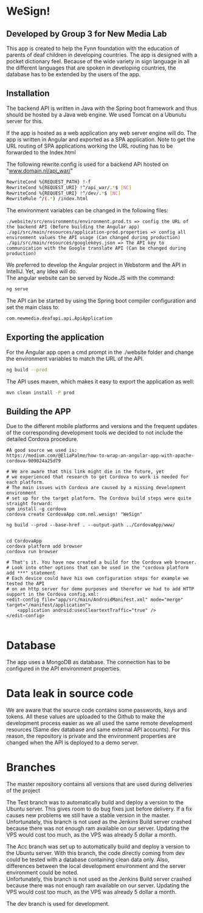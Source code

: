 # WeSign! 
## Developed by Group 3 for New Media Lab

This app is created to help the Fynn foundation with the education of parents of deaf children in developing countries. The app is designed with a pocket dictionary feel. Because of the wide variety in sign language in all the different languages that are spoken in developing countries, the database has to be extended by the users of the app. 

## Installation
The backend API is written in Java with the Spring boot framework and thus should be hosted by a Java web engine. We used Tomcat on a Ubunutu server for this. 

If the app is hosted as a web application any web server engine will do. The app is written in Angular and exported as a SPA application. Note to get the URL routing of SPA applications working the URL routing has to be forwarded to the Index.html

The following rewrite.config is used for a backend APi hosted on "www.domain.nl/api_war/"
```bash
RewriteCond %{REQUEST_PATH} !-f
RewriteCond %{REQUEST_URI} !^/api_war/.*$ [NC]
RewriteCond %{REQUEST_URI} !^/dev/.*$ [NC]
RewriteRule ^/(.*) /index.html 
```

The environment variables can be changed in the following files:
``` Config
./website/src/environments/environment.prod.ts => config the URL of the backend API (Before building the Angular app)
./api/src/main/resources/application-prod.properties => config all environment values the API usage (Can changed during production)
./api/src/main/resources/googlekeys.json => The API key to communication with the Google translate API (Can be changed during production)
```

We preferred to develop the Angular project in Webstorm and the API in IntelliJ. Yet, any Idea will do.  
The angular website can be served by Node.JS with the command: 
```bash
ng serve
```
The API can be started by using the Spring boot compiler configuration and set the main class to: 
``` bash
com.newmedia.deafapi.api.ApiApplication
```

## Exporting the application

For the Angular app open a cmd prompt in the ./website folder and change the environment variables to match the URL of the API.
```Bash
ng build --prod 
```

The API uses maven, which makes it easy to export the application as well:
```Bash
mvn clean install -P prod
``` 

## Building the APP
Due to the different mobile platforms and versions and the frequent updates of the corresponding development tools we decided to not include the detailed Cordova procedure. 
``` 
#A good source we used is:
https://medium.com/@EliaPalme/how-to-wrap-an-angular-app-with-apache-cordova-909024a25d79

# We are aware that this link might die in the future, yet 
# we experienced that research to get Cordova to work is needed for each platform.
# The main issues with Cordova are caused by a missing development environment
# set up for the target platform. The Cordova build steps were quite straight forward:
npm install -g cordova
cordova create CordovaApp com.nml.wesign! "WeSign"

ng build --prod --base-href . --output-path ../CordovaApp/www/


cd CordovaApp
cordova platform add browser
cordova run browser

# That's it. You have now created a build for the Cordova web browser.
# Look into other options that can be used in the "cordova platform add ***" statement
# Each device could have his own configuration steps for example we tested the API 
# on an http server for demo purposes and therefor we had to add HTTP support in the Cordova config.xml:
<edit-config file="app/src/main/AndroidManifest.xml" mode="merge" target="/manifest/application">
    <application android:usesCleartextTraffic="true" />
</edit-config>
    

```

# Database
The app uses a MongoDB as database. The connection has to be configured in the API environment properties. 

# Data leak in source code
We are aware that the source code contains some passwords, keys and tokens. All these values are uploaded to the Github to make the development process easier as we all used the same remote development resources (Same dev database and same external API accounts). For this reason, the repository is private and the environment properties are changed when the API is deployed to a demo server.

# Branches

The master repository contains all versions that are used during deliveries of the project 

The Test branch was to automatically build and deploy a version to the Ubuntu server. This gives room to do bug fixes just before delivery. If a fix causes new problems we still have a stable version in the master.
Unfortunately, this branch is not used as the Jenkins Build server crashed because there was not enough ram available on our server. Updating the VPS would cost too much, as the VPS was already 5 dollar a month.

The Acc branch was set up to automatically build and deploy a version to the Ubuntu server. With this branch, the code directly coming from dev could be tested with a database containing clean data only. Also, differences between the local development environment and the server environment could be noted.  
Unfortunately, this branch is not used as the Jenkins Build server crashed because there was not enough ram available on our server. Updating the VPS would cost too much, as the VPS was already 5 dollar a month.

The dev branch is used for development. 
